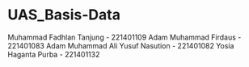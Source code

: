 # UAS_Basis-Data

Muhammad Fadhlan Tanjung - 221401109
Adam Muhammad Firdaus - 221401083
Adam Muhammad Ali Yusuf Nasution - 221401082
Yosia Haganta Purba - 221401132
